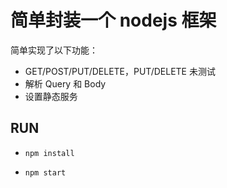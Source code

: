 # 简单封装一个 nodejs 框架

简单实现了以下功能：

- GET/POST/PUT/DELETE，PUT/DELETE 未测试
- 解析 Query 和 Body
- 设置静态服务

## RUN

- `npm install`

- `npm start`
